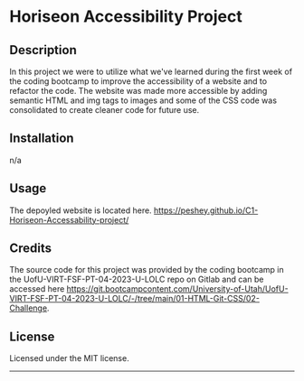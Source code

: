 # Horiseon Accessibility Project

## Description

In this project we were to utilize what we've learned during the first week of the coding bootcamp to improve the accessibility of a website and to refactor the code. The website was made more accessible by adding semantic HTML and img tags to images and some of the CSS code was consolidated to create cleaner code for future use.


## Installation
n/a

## Usage
The depoyled website is located here. https://peshey.github.io/C1-Horiseon-Accessability-project/

## Credits

The source code for this project was provided by the coding bootcamp in the UofU-VIRT-FSF-PT-04-2023-U-LOLC repo on Gitlab and can be accessed here https://git.bootcampcontent.com/University-of-Utah/UofU-VIRT-FSF-PT-04-2023-U-LOLC/-/tree/main/01-HTML-Git-CSS/02-Challenge.

## License

Licensed under the MIT license.

---
